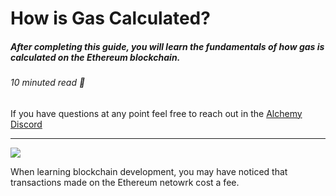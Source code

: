 # How is Gas Calculated? 
##### After completing this guide, you will learn the fundamentals of how gas is calculated on the Ethereum blockchain. 
###### 10 minuted read 📖

If you have questions at any point feel free to reach out in the [Alchemy Discord](https://discord.com/invite/mMGsVgd) 

_______

![](https://miro.medium.com/max/1200/1*xnpcV6E0hvIOpQLqNf2xBA.png)

When learning blockchain development, you may have noticed that transactions made on the Ethereum netowrk cost a fee. 
